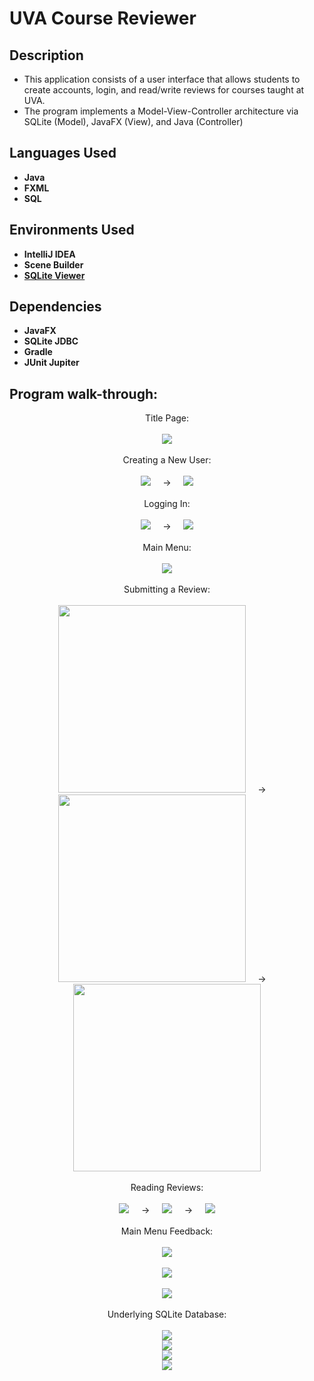 <h1>UVA Course Reviewer</h1>

<h2>Description</h2>

 - This application consists of a user interface that allows students to create accounts, login, and read/write reviews for courses taught at UVA.
 - The program implements a Model-View-Controller architecture via SQLite (Model), JavaFX (View), and Java (Controller)

<h2>Languages Used</h2>

- <b>Java</b> 
- <b>FXML</b>
- <b>SQL</b>

<h2>Environments Used</h2>

- <b>IntelliJ IDEA</b>
- <b>Scene Builder</b>
- <b>[SQLite Viewer](https://inloop.github.io/sqlite-viewer/)</b>

<h2>Dependencies</h2>

- <b>JavaFX</b>
- <b>SQLite JDBC</b>
- <b>Gradle</b>
- <b>JUnit Jupiter</b>

<h2>Program walk-through:</h2>

<p align="center">
Title Page: <br/>
<br />
<img src="https://i.imgur.com/xE02qvB.png"/>
<br />
<br />
Creating a New User:  <br/>
<br />
<img src="https://i.imgur.com/vIX1U4W.png"/> &nbsp; &nbsp; → &nbsp; &nbsp;
<img src="https://i.imgur.com/CVGNLHr.png"/>
<br />
<br />
Logging In: <br/>
<br />
<img src="https://i.imgur.com/HlNabVQ.png"/> &nbsp; &nbsp; → &nbsp; &nbsp;
<img src="https://i.imgur.com/ZSCqWOf.png"/>
<br />
<br />
Main Menu: <br />
<br />
<img src="https://i.imgur.com/tfu2Y77.png"/>
<br />
<br />
Submitting a Review: <br />
<br />
<img src="https://i.imgur.com/LaZaAO7.png" height="300"/> &nbsp; &nbsp; → &nbsp; &nbsp;
<img src="https://i.imgur.com/mm7LOny.png" height="300"/> &nbsp; &nbsp; → &nbsp; &nbsp;
<img src="https://i.imgur.com/N0gSuNj.png" height="300"/>
<br />
<br />
Reading Reviews: <br />
<br />
<img src="https://i.imgur.com/gvl0Yrg.png"/> &nbsp; &nbsp; → &nbsp; &nbsp;
<img src="https://i.imgur.com/rShwA0B.png"/> &nbsp; &nbsp; → &nbsp; &nbsp;
<img src="https://i.imgur.com/EsE0LQ7.png"/>
<br />
<br />
Main Menu Feedback: <br />
<br />
<img src="https://i.imgur.com/ZtzgLJd.png"/> <br /> <br />
<img src="https://i.imgur.com/C2DpDJN.png"/> <br /> <br />
<img src="https://i.imgur.com/pkhl0Eq.png"/>
<br />
<br />
Underlying SQLite Database: <br />
<br />
<img src="https://i.imgur.com/bBxHYn2.png"/> <br />
<img src="https://i.imgur.com/hfAAAp3.png"/> <br />
<img src="https://i.imgur.com/d7akEF5.png"/> <br />
<img src="https://i.imgur.com/avphLPQ.png"/>
</p>

<!--
 ```diff
- text in red
+ text in green
! text in orange
# text in gray
@@ text in purple (and bold)@@
```
--!>
